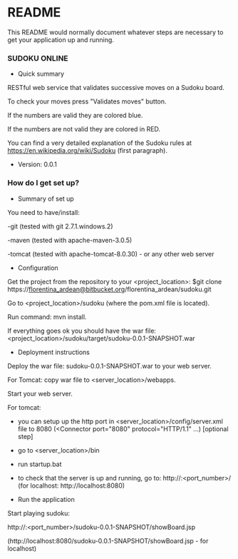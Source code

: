 # README #

This README would normally document whatever steps are necessary to get your application up and running.

### SUDOKU ONLINE ###

* Quick summary

RESTful web service that validates successive moves on a Sudoku board. 

To check your moves press "Validates moves" button.

If the numbers are valid they are colored blue.

If the numbers are not valid they are colored in RED.

You can find a very detailed explanation of the Sudoku rules at
https://en.wikipedia.org/wiki/Sudoku (first paragraph).


* Version: 0.0.1


### How do I get set up? ###

* Summary of set up

You need to have/install: 

-git	(tested with git 2.7.1.windows.2)

-maven 	(tested with apache-maven-3.0.5)

-tomcat (tested with apache-tomcat-8.0.30) - or any other web server



* Configuration

Get the project from the repository to your <project_location>:
$git clone https://florentina_ardean@bitbucket.org/florentina_ardean/sudoku.git

Go to <project_location>/sudoku (where the pom.xml file is located).

Run command: mvn install.

If everything goes ok you should have the war file: <project_location>/sudoku/target/sudoku-0.0.1-SNAPSHOT.war


* Deployment instructions

Deploy the war file: sudoku-0.0.1-SNAPSHOT.war to your web server.

For Tomcat: copy war file to <server_location>/webapps.

Start your web server.

For tomcat: 

- you can setup up the http port in <server_location>/config/server.xml file to 8080 (<Connector port="8080" protocol="HTTP/1.1" ...) [optional step] 

- go to <server_location>/bin

- run startup.bat 

- to check that the server is up and running, go to: http://<host>:<port_number>/ (for localhost: http://localhost:8080)


* Run the application

Start playing sudoku:

http://<host>:<port_number>/sudoku-0.0.1-SNAPSHOT/showBoard.jsp 

(http://localhost:8080/sudoku-0.0.1-SNAPSHOT/showBoard.jsp - for localhost)